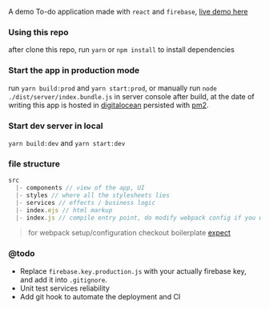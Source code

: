 A demo To-do application made with `react` and `firebase`, [live demo here](http://178.128.7.247:3000)

### Using this repo
after clone this repo, run `yarn` or `npm install` to install dependencies

### Start the app in production mode
run `yarn build:prod` and `yarn start:prod`, or manually run `node ./dist/server/index.bundle.js` in server console after build, at the date of writing this app is hosted in [digitalocean](https://www.digitalocean.com) persisted with [pm2](http://pm2.keymetrics.io/).

### Start dev server in local
`yarn build:dev` and `yarn start:dev`

### file structure
```javascript
src
  |- components // view of the app, UI
  |- styles // where all the stylesheets lies
  |- services // effects / business logic
  |- index.ejs // html markup
  |- index.js // compile entry point, do modify webpack config if you wish to relocate or rename
```
> for webpack setup/configuration checkout boilerplate [expect](https://github.com/louis-pvs/expack)

### @todo
- Replace `firebase.key.production.js` with your actually firebase key, and add it into `.gitignore`.
- Unit test services reliability
- Add git hook to automate the deployment and CI
